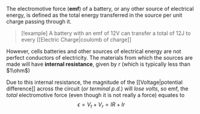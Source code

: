 The electromotive force (**emf**) of a battery, or any other source of electrical energy, is defined as the total energy transferred in the source per unit charge passing through it.

> [!example] 
> A battery with an emf of $12\mathrm{V}$ can transfer a total of $12\mathrm{J}$ to every [[Electric Charge|coulomb of charge]]

However, cells batteries and other sources of electrical energy are not perfect conductors of electricity. The materials from which the sources are made will have **internal resistance**, given by $r$ (which is typically less than $1\ohm$)

Due to this internal resistance, the magnitude of the [[Voltage|potential difference]] across the circuit (*or terminal p.d.*) will *lose volts*, so emf, the *total* electromotive force (even though it is not really a force) equates to 
$$
\epsilon = V_{t} + V_{r} = IR+Ir
$$
